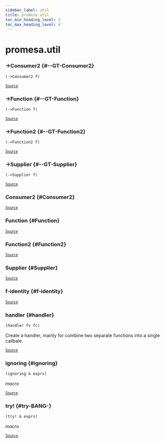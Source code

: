 ```yaml
---
sidebar_label: util
title: promesa.util
toc_min_heading_level: 2
toc_max_heading_level: 4
---
```


# <a name="promesa.util">promesa.util</a>






### \-&gt;Consumer2 {#--GT-Consumer2}
``` clojure
(->Consumer2 f)
```

<p><sub><a href="https://github.com/funcool/promesa/blob/master/src/promesa/util.cljc#L67-L70">Source</a></sub></p>

### \-&gt;Function {#--GT-Function}
``` clojure
(->Function f)
```

<p><sub><a href="https://github.com/funcool/promesa/blob/master/src/promesa/util.cljc#L37-L40">Source</a></sub></p>

### \-&gt;Function2 {#--GT-Function2}
``` clojure
(->Function2 f)
```

<p><sub><a href="https://github.com/funcool/promesa/blob/master/src/promesa/util.cljc#L61-L64">Source</a></sub></p>

### \-&gt;Supplier {#--GT-Supplier}
``` clojure
(->Supplier f)
```

<p><sub><a href="https://github.com/funcool/promesa/blob/master/src/promesa/util.cljc#L32-L34">Source</a></sub></p>

### Consumer2 {#Consumer2}

<p><sub><a href="https://github.com/funcool/promesa/blob/master/src/promesa/util.cljc#L67-L70">Source</a></sub></p>

### Function {#Function}

<p><sub><a href="https://github.com/funcool/promesa/blob/master/src/promesa/util.cljc#L37-L40">Source</a></sub></p>

### Function2 {#Function2}

<p><sub><a href="https://github.com/funcool/promesa/blob/master/src/promesa/util.cljc#L61-L64">Source</a></sub></p>

### Supplier {#Supplier}

<p><sub><a href="https://github.com/funcool/promesa/blob/master/src/promesa/util.cljc#L32-L34">Source</a></sub></p>

### f\-identity {#f-identity}

<p><sub><a href="https://github.com/funcool/promesa/blob/master/src/promesa/util.cljc#L43-L43">Source</a></sub></p>

### handler {#handler}
``` clojure
(handler fv fc)
```


Create a handler, mainly for combine two separate functions
  into a single callbale.
<p><sub><a href="https://github.com/funcool/promesa/blob/master/src/promesa/util.cljc#L72-L77">Source</a></sub></p>

### ignoring {#ignoring}
``` clojure
(ignoring & exprs)
```


*macro*

<p><sub><a href="https://github.com/funcool/promesa/blob/master/src/promesa/util.cljc#L118-L120">Source</a></sub></p>

### try\! {#try-BANG-}
``` clojure
(try! & exprs)
```


*macro*

<p><sub><a href="https://github.com/funcool/promesa/blob/master/src/promesa/util.cljc#L122-L124">Source</a></sub></p>

